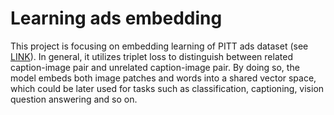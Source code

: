 # Learning ads embedding

This project is focusing on embedding learning of PITT ads dataset
(see [LINK](http://people.cs.pitt.edu/~kovashka/ads/)). In general, it utilizes
triplet loss to distinguish between related caption-image pair and unrelated
caption-image pair. By doing so, the model embeds both image patches and words
into a shared vector space, which could be later used for tasks such as
classification, captioning, vision question answering and so on.
